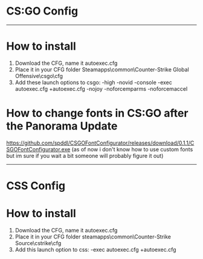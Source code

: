 # CS:GO Config
-----------------------------------------------------------------------------------------------------------------------------------
# How to install 
1. Download the CFG, name it autoexec.cfg
2. Place it in your CFG folder Steamapps\common\Counter-Strike Global Offensive\csgo\cfg
3. Add these launch options to csgo: -high -novid -console -exec autoexec.cfg +autoexec.cfg -nojoy -noforcemparms -noforcemaccel

# How to change fonts in CS:GO after the Panorama Update
https://github.com/spddl/CSGOFontConfigurator/releases/download/0.1.1/CSGOFontConfigurator.exe (as of now i don't know how to use custom fonts but im sure if you wait a bit someone will probably figure it out)

-----------------------------------------------------------------------------------------------------------------------------------

# CSS Config

# How to install 
1. Download the CFG, name it autoexec.cfg
2. Place it in your CFG folder steamapps\common\Counter-Strike Source\cstrike\cfg
3. Add this launch option to css: -exec autoexec.cfg +autoexec.cfg
